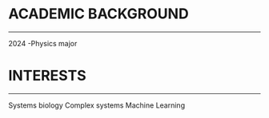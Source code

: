 # ACADEMIC BACKGROUND
------
2024 -Physics major



# INTERESTS
------
Systems biology
Complex systems
Machine Learning
